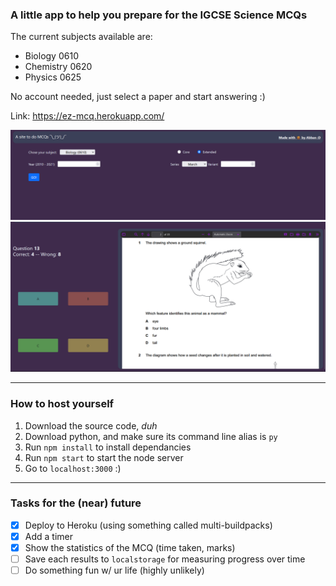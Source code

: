 ### A little app to help you prepare for the IGCSE Science MCQs 
The current subjects available are:
- Biology 0610
- Chemistry 0620
- Physics 0625

No account needed, just select a paper and start answering :)

Link: https://ez-mcq.herokuapp.com/

![Interface screenshot](screenshot1.png "hover over second one lol")
![Yet another interface screenshot](screenshot2.png "haha amazing scores ik")

---
### How to host yourself
1. Download the source code, *duh*
2. Download python, and make sure its command line alias is `py`
3. Run `npm install` to install dependancies
4. Run `npm start` to start the node server
5. Go to `localhost:3000` :)
---
### Tasks for the (near) future
- [x] Deploy to Heroku (using something called multi-buildpacks)
- [x] Add a timer
- [x] Show the statistics of the MCQ (time taken, marks)
- [ ] Save each results to `localstorage` for measuring progress over time
- [ ] Do something fun w/ ur life (highly unlikely)
